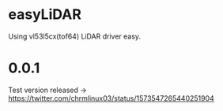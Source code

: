 # easyLiDAR
Using vl53l5cx(tof64) LiDAR driver easy.
# 0.0.1
Test version released -> https://twitter.com/chrmlinux03/status/1573547265440251904

